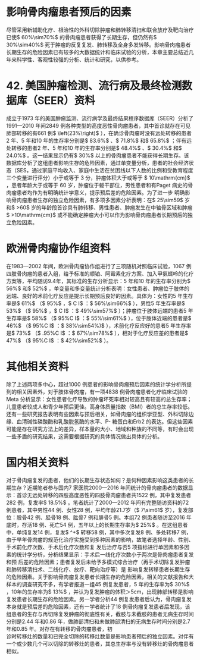 # 影响骨肉瘤患者预后的因素  
尽管采用新辅助化疗、根治性的外科切除肿瘤和肺转移清扫和联合放疗及靶向治疗已使$ 60\%\sim70\%$  的骨肉瘤患者获得了长期生存，但仍然有$ 30\%\sim40\%$  死于肿瘤的反复复发、肺转移及全身多发转移。影响骨肉瘤患者长期生存的危险因素已有较多的大数据统计和临床试验的分析，本章主要总结近几年来科学性、客观性较强的分析、统计和研究，以供参考。  
# 42. 美国肿瘤检测、流行病及最终检测数据库（SEER）资料  
成立于1973 年的美国肿瘤监测、流行病学及最终结果程序数据库（SEER）分析了1991—2010 年间2849 例各种类型的高度恶性骨肉瘤患者，其中首诊就存在可见肺部转移的有661 例$ \left(23\%\right)$ ），在确诊骨肉瘤时没有远处转移的患者2 年、5 年和10 年的生存率分别是$ 83.6\%$ 、$ 71.8\%$  和$ 65.8\%$ ；伴有远处转移的患者2 年、5 年和10 年的生存率分别是$ 48.4\%$ 、$ 30.4\%$  和$ 24.0\%$ 。这一结果显示仍有$ 30\%$  以上的骨肉瘤患者不能获得长期生存。该数据库分析了这组患者影响生存的危险因素，通过单变量分析，患者的社会经济状态（SES，通过家庭平均收入、家庭中生活在贫困线以下人数的比例和受教育程度三个变量进行评分）小于或等于 3  分，肿瘤体积大于或等于 $ 10\mathrm{cm}$     ，患者年龄大于或等于 60 岁，肿瘤位于躯干部位，男性患者和有Paget 病史的骨肉瘤患者均作为有明确统计学意义，提示预后差的危险因素。为了进一步 明确影响骨肉瘤患者生存的独立危险因素，有多项多因素分析表明：在$ 25\sim59$  岁和$ >60$  岁的年龄段首诊具有肺转移、男性患者、肿瘤发生在中轴骨区域和肿瘤$ >10\mathrm{cm}$     或不能确定肿瘤大小可以作为影响骨肉瘤患者长期预后的独立危险因素。  
#  欧洲骨肉瘤协作组资料  
在1983—2002 年间，欧洲骨肉瘤协作组进行了三项随机对照临床试验，1067 例四肢骨肉瘤的患者入组，给予标准的顺铂、阿霉素化疗方案、加入甲氨蝶呤的化疗方案等，平均随访9.4年，其标准的生存分析显示：5 年和10 年的生存率分别为$ 56\%$ 和$ 52\%$ ，单变量和多变量统计分析表明：女性患者、肿瘤位于肢体的远端、良好的术前化疗反应是提示长期预后良好的因素。具体为：女性的5 年生存率是$ 61\%$ （$ 95\%$ ，$ C I$ ：$ 56\%\sim66\%$ ），男性5 年生存率是$ 53\%$ （$ 95\%$ ，$ C I$ ：$ 49\%\sim57\%$ ）；肿瘤位于肢体远端的患者5 年生存率是$ 58\%$ （$ 95\%C I$ ：$ 55\%\sim61\%$ ），位于肢体近端的患者是$ 46\%$ （$ 95\%C I$ ：$ 38\%\sim54\%)$ ），术前化疗反应好的患者5 年生存率是$ 73\%$ （$ .95\%C I$ ：$ 67\%\sim78\%$ ），相对于化疗反应差的患者是$ 47\%$ （$ 95\%C I$ ：$ 42\%\sim52\%$ ）。  
#  其他相关资料  
除了上述两项多中心，超过1000 例患者的影响骨肉瘤预后因素的统计学分析所提到的相关因素外，对于肢体骨肉瘤，有一项4838 例骨肉瘤患者化疗临床试验的Meta 分析显示：女性患者化疗导致的肿瘤坏死率相对较高且有较高的总生存率；儿童患者较成人和青少年预后更佳。高身体质量指数（BMI）者的总生存率较低。还有一些研究报告表明有些因素与预后相关，如骨肉瘤的组织学亚型、外科切除边缘、血清碱性磷酸酶和乳酸脱氢酶的水平、P- 糖蛋白和Erb2 的表达。但这些因素可能是存在研究方法上的差异，样本量的大小、地域和种族的不同等，有时会出现一些矛盾的研究结果，这需要根据研究的具体情况做出具体的分析。  
#  国内相关资料  
对于骨肉瘤复发的患者，他们的长期生存状态如何？是何种因素影响这类患者的长期生存？近期笔者参与国内7 家医院2000—2016 年间统计的骨肉瘤患者的数据显示：首诊无远处转移的四肢高度恶性的四肢骨肉瘤患者共1522 例，其中复发患者  
282 例，复发率$ 18.5\%$ 。笔者统计了2000—2012 年间有完整随访资料的72 例患者，其中男性44 例、女性28 例，平均年龄21.7岁（$ 7\sim61$  岁），复发部位：股骨42 例、胫骨18 例、肱骨7 例和腓骨5 例。本组72 例患者随访至2016 年底时，存活18 例、死亡54 例，五年以上的长期生存率为$ 25\%$ 。在这组患者中，单纯复发14 例，复发$ ^+$  转移58 例，其中多次复发8 例、多处转移7 例，由于早年骨肉瘤的规范化治疗实施受到多种因素的影响，故笔者选择年龄、性别、手术前化疗次数、手术后化疗次数和复 发后治疗与否5 项指标进行单因素和多因素的统计学分析，分析结果显示：手术后一线化疗次数小于两次是骨肉瘤患者复发和预 后差的危险因素；患者复发后未给予多模式综合治疗（再手术切除复发肿瘤和肺转移清扫术、二线化疗、放疗、靶向治疗等）是 影响复发转移患者长期生存的危险因素。关于影响骨肉瘤复发患者长期生存的危险因素，相关的文献报告和大样本的调查研究不多，有学者报道一组45 例复发患者，5 年的生存率为$ 30\%$ ，10年的生存率为$ 13\%$ ，并认为复发肿瘤的体积＞5cm，出现肺部转移是影响复发患者长期生存的危险因素。另一学者分析44 例复发患者后认为，骨肉瘤复发本身就是预后差的危险因素，还有一学者统计了18 例骨肉瘤复发患者后发现，该组患者的生存与再切除复发肿瘤的彻底性有关，截肢与未截肢的患者无病生存时间分别是2.44 年和0.86 年，做肺部清扫和未做肺部清扫的无病生存时间分别是2.7 年和0.85 年。对存在有转移的骨肉瘤患者，初  
诊时转移灶的数量和已完全切除的转移灶数量是影响患者预后的独立因素。对伴有一个或少数几个可以切除的转移灶的患者，其总生存率与没有转移灶的骨肉瘤患者相似。  
